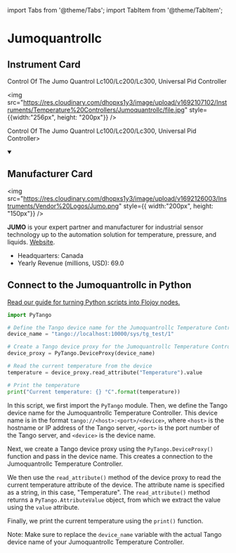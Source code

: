 
import Tabs from '@theme/Tabs';
import TabItem from '@theme/TabItem';

# Jumoquantrollc

## Instrument Card

<div className="flex">

<div>

Control Of The Jumo Quantrol Lc100/Lc200/Lc300, Universal Pid Controller

</div>

<img src="https://res.cloudinary.com/dhopxs1y3/image/upload/v1692107102/Instruments/Temperature%20Controllers/Jumoquantrollc/file.jpg" style={{width:"256px", height: "200px"}} />

</div>

Control Of The Jumo Quantrol Lc100/Lc200/Lc300, Universal Pid Controller>

<details open>
<summary><h2>Manufacturer Card</h2></summary>

<img src="https://res.cloudinary.com/dhopxs1y3/image/upload/v1692126003/Instruments/Vendor%20Logos/Jumo.png" style={{ width:"200px", height: "150px"}} />

**JUMO** is your expert partner and manufacturer for industrial sensor technology up to the automation solution for temperature, pressure, and liquids. <a href="https://jumo.ca/">Website</a>.

<ul>
  <li>Headquarters: Canada</li>
  <li>Yearly Revenue (millions, USD): 69.0</li>
</ul>
</details>

## Connect to the Jumoquantrollc in Python

[Read our guide for turning Python scripts into Flojoy nodes.](https://docs.flojoy.ai/custom-nodes/creating-custom-node/)


<Tabs>
<TabItem value="Pytango" label="Pytango">


```python
import PyTango

# Define the Tango device name for the Jumoquantrollc Temperature Controller
device_name = "tango://localhost:10000/sys/tg_test/1"

# Create a Tango device proxy for the Jumoquantrollc Temperature Controller
device_proxy = PyTango.DeviceProxy(device_name)

# Read the current temperature from the device
temperature = device_proxy.read_attribute("Temperature").value

# Print the temperature
print("Current temperature: {} °C".format(temperature))
```

In this script, we first import the `PyTango` module. Then, we define the Tango device name for the Jumoquantrollc Temperature Controller. This device name is in the format `tango://<host>:<port>/<device>`, where `<host>` is the hostname or IP address of the Tango server, `<port>` is the port number of the Tango server, and `<device>` is the device name.

Next, we create a Tango device proxy using the `PyTango.DeviceProxy()` function and pass in the device name. This creates a connection to the Jumoquantrollc Temperature Controller.

We then use the `read_attribute()` method of the device proxy to read the current temperature attribute of the device. The attribute name is specified as a string, in this case, "Temperature". The `read_attribute()` method returns a `PyTango.AttributeValue` object, from which we extract the value using the `value` attribute.

Finally, we print the current temperature using the `print()` function.

Note: Make sure to replace the `device_name` variable with the actual Tango device name of your Jumoquantrollc Temperature Controller.

</TabItem>
</Tabs>